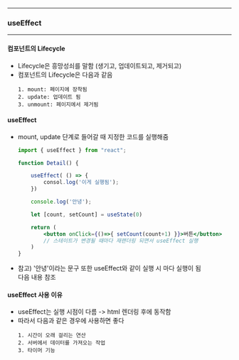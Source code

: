 
---
### useEffect
---

#### 컴포넌트의 Lifecycle
- Lifecycle은 흥망성쇠를 말함 (생기고, 업데이트되고, 제거되고)
- 컴포넌트의 Lifecycle은 다음과 같음    
    ```
    1. mount: 페이지에 장착됨
    2. update: 업데이트 됨
    3. unmount: 페이지에서 제거됨    
    ```

#### useEffect
- mount, update 단계로 들어갈 때 지정한 코드를 실행해줌
    ```jsx
    import { useEffect } from "react";

    function Detail() {

        useEffect( () => {
            consol.log('이게 실행됨');
        })

        console.log('안녕');

        let [count, setCount] = useState(0)

        return (
            <button onClick={()=>{ setCount(count+1) }}>버튼</button>
            // 스테이트가 변경될 때마다 재랜더링 되면서 useEffect 실행
        )
    }
    ```
- 참고) '안녕'이라는 문구 또한 useEffect와 같이 실행 시 마다 실행이 됨  
다음 내용 참조

#### useEffect 사용 이유
- useEffect는 실행 시점이 다름 -> html 렌더링 후에 동작함
- 따라서 다음과 같은 경우에 사용하면 좋다
    ```
    1. 시간이 오래 걸리는 연산
    2. 서버에서 데이터를 가져오는 작업
    3. 타이머 기능
    ```

